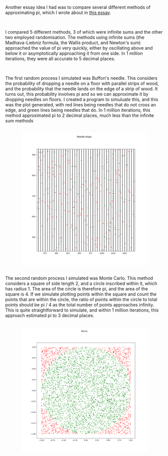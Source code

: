 Another essay idea I had was to compare several different methods of approximating pi, which I wrote about in <u><a href="https://medium.com/@varadkulk123/methods-of-approximating-pi-d61fcb042ad1">this essay</a></u>.

<br>

I compared 5 different methods, 3 of which were infinite sums and the other two employed randomisation. The methods using infinite sums (the Madhava-Liebniz formula, the Wallis product, and Newton's sum) approached the value of pi very quickly, either by oscillating above and below it or asymptotically approaching it from one side. In 1 million iterations, they were all accurate to 5 decimal places.

<br>

The first random process I simulated was Buffon's needle. This considers the probability of dropping a needle on a floor with parallel strips of wood, and the probability that the needle lands on the edge of a strip of wood. It turns out, this probability involves pi and so we can approximate it by dropping needles on floors. I created a program to simuluate this, and this was the plot generated, with red lines being needles that do not cross an edge, and green lines being needles that do. In 1 million iterations, this method approximated pi to 2 decimal places, much less than the infinite sum methods

<br>

<div style="display: flex; justify-content: center;">
    <img src="/media/buffon.png" width="80%">
</div>

<br>

The second random process I simulated was Monte Carlo. This method considers a square of side length 2, and a circle inscribed within it, which has radius 1. The area of the circle is therefore pi, and the area of the square is 4. If we simulate plotting points within the square and count the points that are within the circle, the ratio of points within the circle to total points should be pi / 4 as the total number of points approaches infinity. This is quite straightforward to simulate, and within 1 million iterations, this approach estimated pi to 3 decimal places.

<br>

<div style="display: flex; justify-content: center;">
    <img src="/media/monteCarlo.png" width="80%">
</div>